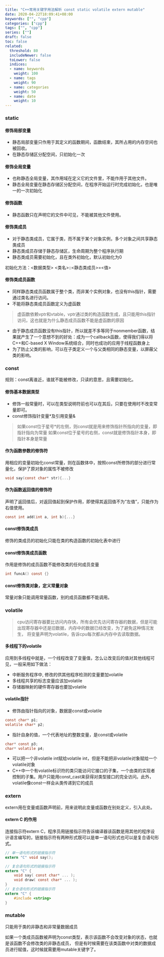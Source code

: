 ```yaml
---
title: "C++常用关键字用法解析 const static volatile extern mutable"
date: 2020-04-22T18:09:41+08:00
keywords: ["", "cpp"]
categories: ["cpp"]
tags: ["", "cpp"]
series: [""]
draft: false
toc: false
related:
  threshold: 80
  includeNewer: false
  toLower: false
  indices:
  - name: keywords
    weight: 100
  - name: tags
    weight: 90
  - name: categories
    weight: 50
  - name: date
    weight: 10
---
```


### static
#### 修饰局部变量
- 静态局部变量只作用于其定义的函数期间，函数结束，其所占用的内存空间也被回收。
- 在静态存储区分配空间，只初始化一次

#### 修饰全局变量
- 也称静态全局变量，其作用域在定义它的文件里，不能作用于其他文件。
- 静态全局变量在静态存储区分配空间，在程序开始运行时完成初始化，也是唯一的一次初始化


#### 修饰函数
- 静态函数只在声明它的文件中可见，不能被其他文件使用。

#### 修饰类成员
- 对于静态类成员，它属于类，而不属于某个对象实例，多个对象之间共享静态类成员
- 静态类成员存储于静态存储区，生命周期为整个程序执行期
- 静态类成员需要初始化，且在类外初始化，默认初始化为0

初始化方法：<数据类型> <类名>::<静态类成员>=<值>

#### 修饰类成员函数
- 同样静态类成员函数属于整个类，而非某个实例对象，也没有this指针，需要通过类名进行访问。
- 不能将静态类成员函数定义为虚函数
> 虚函数依赖vptr和vtable，vptr通过类的构造函数生成，且只能用this指针访问，这也就是为什么静态成员函数不能是虚函数的原因
- 由于静态成员函数没有this指针，所以就差不多等同于nonmember函数，结果就产生了一个意想不到的好处：成为一个callback函数，使得我们得以将C++和C-based X Window系统结合，同时也成功的应用于线程函数身上
- 为了防止父类的影响，可以在子类定义一个与父类相同的静态变量，以屏蔽父类的影响。



### const
规则：const离谁近，谁就不能被修改，只读的意思，且需要初始化。
####  修饰基本数据类型
- 修饰一般常量时，可以在类型说明符前也可以在其后，只要在使用时不改变常量即可。
- const修饰指针变量*及引用变量&
> 如果const位于星号*的左侧，则const就是用来修饰指针所指向的变量，即指针指向为常量
> 如果const位于星号的右侧，const就是修饰指针本身，即指针本身是常量

#### 作为函数参数的修饰符
用相应的变量初始化const常量，则在函数体中，按照const所修饰的部分进行常量化，保护了原对象的属性不被修改
```c
void say(const char* str){...}
```

#### 作为函数返回值的修饰符
声明了返回值后，对返回值起到保护作用，即使得其返回值不为“左值”，只能作为右值使用。
```c
const int add(int a, int b){...}
```

#### const修饰类成员
修饰的类成员的初始化只能在类的构造函数的初始化表中进行

#### const修饰类成员函数
作用是修饰的成员函数不能修改类的任何成员变量
```c
int funcA() const {}
```

#### const修饰类对象，定义常量对象
常量对象只能调用常量函数，别的成员函数都不能调用。


### volatile

>cpu访问寄存器要比访问内存快，所有会优先访问寄存器的数据，但是可能出现寄存器中还是旧数据，内存中的数据已经改变，为了避免这种情况发生，
>将变量声明为volatile，告诉cpu每次都从内存中去读取数据。

#### 多线程下的volatile
应用到多线程中就是，一个线程改变了变量值，怎么让改变后的值对其他线程可见，一般采用如下做法：

- 中断服务程序中, 修改的供其他程序检测的变量要加volatile
- 多线程共享的标志变量应该加volatile
- 存储器映射的硬件寄存器也要加volatile

#### volatile指针
- 修饰由指针指向的对象，数据是const或volatile
```c
const char* p1;
volatile char* p2;

```
- 指针自身的值，一个代表地址的整数变量，是const或volatile
```c
char* const p3;
char* volatile p4;
```
- 可以把一个非volatile int赋给volatile int，但是不能把非volatile对象赋给一个volatile对象
- C++中一个有volatile标识符的类只能访问它接口的子集，一个由类的实现者控制的子集。用户只能用const_cast来获得对类型接口的完全访问。此外，volatile像const一样会从类传递到它的成员



### extern
extern用在变量或函数声明前，用来说明此变量或函数在别处定义，引入此处。

#### extern C 的作用
连接指示符extern C，程序员用链接指示符告诉编译器该函数是用其他的程序设计语言编写的，链接指示符有两种形式既可以是单一语句形式也可以是复合语句形式。

```c
// 单一语句形式的链接指示符
extern "C" void say();

// 复合语句形式的链接指示符
extern "C" {
    void say( const char* ... );
    void draw( const char* ... );
}
// 复合语句形式的链接指示符
extern "C" {
    #include <string>
}
```

### mutable
只能用于类的非静态和非常量数据成员

如果一个类成员函数被声明为const类型，表示该函数不会改变对象的状态，也就是该函数不会修改类的非静态成员，
但是有时候需要在该类函数中对类的数据成员进行赋值，这时候就需要用mutable关键字了。




